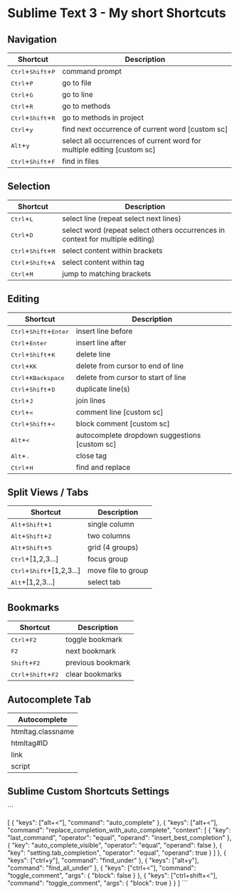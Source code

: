 # Sublime Text 3 - My short Shortcuts

## Navigation

| Shortcut | Description |
| ---------| ----------- |
| <kbd>Ctrl</kbd>+<kbd>Shift</kbd>+<kbd>P</kbd> | command prompt |
| <kbd>Ctrl</kbd>+<kbd>P</kbd> | go to file |
| <kbd>Ctrl</kbd>+<kbd>G</kbd> | go to line |
| <kbd>Ctrl</kbd>+<kbd>R</kbd> | go to methods |
| <kbd>Ctrl</kbd>+<kbd>Shift</kbd>+<kbd>R</kbd> | go to methods in project |
| <kbd>Ctrl</kbd>+<kbd>y</kbd> | find next occurrence of current word [custom sc] |
| <kbd>Alt</kbd>+<kbd>y</kbd> | select all occurrences of current word for multiple editing [custom sc]|
| <kbd>Ctrl</kbd>+<kbd>Shift</kbd>+<kbd>F</kbd> | find in files |

## Selection

| Shortcut | Description |
| ---------| ----------- |
| <kbd>Ctrl</kbd>+<kbd>L</kbd> | select line (repeat select next lines) |
| <kbd>Ctrl</kbd>+<kbd>D</kbd> | select word (repeat select others occurrences in context for multiple editing) |
| <kbd>Ctrl</kbd>+<kbd>Shift</kbd>+<kbd>M</kbd> | select content within brackets |
| <kbd>Ctrl</kbd>+<kbd>Shift</kbd>+<kbd>A</kbd> | select content within tag |
| <kbd>Ctrl</kbd>+<kbd>M</kbd> | jump to matching brackets |

## Editing

| Shortcut | Description |
| ---------| ----------- |
| <kbd>Ctrl</kbd>+<kbd>Shift</kbd>+<kbd>Enter</kbd> | insert line before |
| <kbd>Ctrl</kbd>+<kbd>Enter</kbd> | insert line after |
| <kbd>Ctrl</kbd>+<kbd>Shift</kbd>+<kbd>K</kbd> | delete line |
| <kbd>Ctrl</kbd>+<kbd>K</kbd><kbd>K</kbd> | delete from cursor to end of line |
| <kbd>Ctrl</kbd>+<kbd>K</kbd><kbd>Backspace</kbd> | delete from cursor to start of line |
| <kbd>Ctrl</kbd>+<kbd>Shift</kbd>+<kbd>D</kbd> | duplicate line(s) |
| <kbd>Ctrl</kbd>+<kbd>J</kbd> | join lines |
| <kbd>Ctrl</kbd>+<kbd><</kbd> | comment line [custom sc]|
| <kbd>Ctrl</kbd>+<kbd>Shift</kbd>+<kbd><</kbd> | block comment [custom sc]|
| <kbd>Alt</kbd>+<kbd><</kbd> | autocomplete dropdown suggestions [custom sc] |
| <kbd>Alt</kbd>+<kbd>.</kbd> | close tag |
| <kbd>Ctrl</kbd>+<kbd>H</kbd> | find and replace |

## Split Views / Tabs

| Shortcut | Description |
| ---------| ----------- |
| <kbd>Alt</kbd>+<kbd>Shift</kbd>+<kbd>1</kbd> | single column |
| <kbd>Alt</kbd>+<kbd>Shift</kbd>+<kbd>2</kbd> | two columns |
| <kbd>Alt</kbd>+<kbd>Shift</kbd>+<kbd>5</kbd> | grid (4 groups) |
| <kbd>Ctrl</kbd>+[1,2,3...] | focus group |
| <kbd>Ctrl</kbd>+<kbd>Shift</kbd>+[1,2,3...] | move file to group |
| <kbd>Alt</kbd>+[1,2,3...] | select tab |

## Bookmarks

| Shortcut | Description |
| ---------| ----------- |
| <kbd>Ctrl</kbd>+<kbd>F2</kbd> | toggle bookmark |
| <kbd>F2</kbd> | next bookmark |
| <kbd>Shift</kbd>+<kbd>F2</kbd> | previous bookmark |
| <kbd>Ctrl</kbd>+<kbd>Shift</kbd>+<kbd>F2</kbd> | clear bookmarks |

## Autocomplete <kbd>Tab</kbd>

| Autocomplete |
| ---------|
| htmltag.classname |
| htmltag#ID |
| link |
| script | 

## Sublime Custom Shortcuts Settings

´´´

[
	{ "keys": ["alt+<"], "command": "auto_complete" },
	{ "keys": ["alt+<"], "command": "replace_completion_with_auto_complete", "context":
		[
			{ "key": "last_command", "operator": "equal", "operand": "insert_best_completion" },
			{ "key": "auto_complete_visible", "operator": "equal", "operand": false },
			{ "key": "setting.tab_completion", "operator": "equal", "operand": true }
		]
	},
	{ "keys": ["ctrl+y"], "command": "find_under" },
	{ "keys": ["alt+y"], "command": "find_all_under" },
	{ "keys": ["ctrl+<"], "command": "toggle_comment", "args": { "block": false } },
	{ "keys": ["ctrl+shift+<"], "command": "toggle_comment", "args": { "block": true } }
]
´´´
